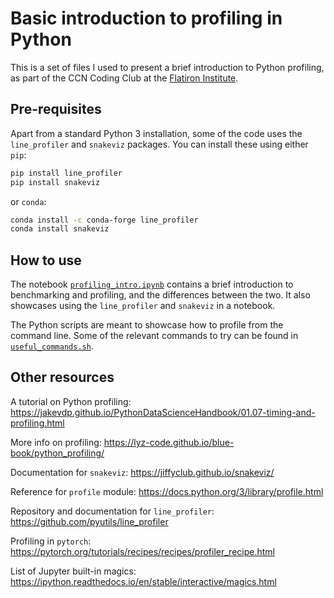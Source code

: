 # Basic introduction to profiling in Python

This is a set of files I used to present a brief introduction to Python profiling, as part of the CCN Coding Club at the [Flatiron Institute](https://www.simonsfoundation.org/flatiron/).

## Pre-requisites
Apart from a standard Python 3 installation, some of the code uses the `line_profiler` and `snakeviz` packages. You can install these using either `pip`:

```sh
pip install line_profiler
pip install snakeviz
```
or `conda`:
```sh
conda install -c conda-forge line_profiler
conda install snakeviz
```

## How to use
The notebook [`profiling_intro.ipynb`](profiling_intro.ipynb) contains a brief introduction to benchmarking and profiling, and the differences between the two. It also showcases using the `line_profiler` and `snakeviz` in a notebook.

The Python scripts are meant to showcase how to profile from the command line. Some of the relevant commands to try can be found in [`useful_commands.sh`](useful_commands.sh).

## Other resources

A tutorial on Python profiling: https://jakevdp.github.io/PythonDataScienceHandbook/01.07-timing-and-profiling.html

More info on profiling: https://lyz-code.github.io/blue-book/python_profiling/

Documentation for `snakeviz`: https://jiffyclub.github.io/snakeviz/

Reference for `profile` module: https://docs.python.org/3/library/profile.html

Repository and documentation for `line_profiler`: https://github.com/pyutils/line_profiler

Profiling in `pytorch`: https://pytorch.org/tutorials/recipes/recipes/profiler_recipe.html

List of Jupyter built-in magics: https://ipython.readthedocs.io/en/stable/interactive/magics.html
